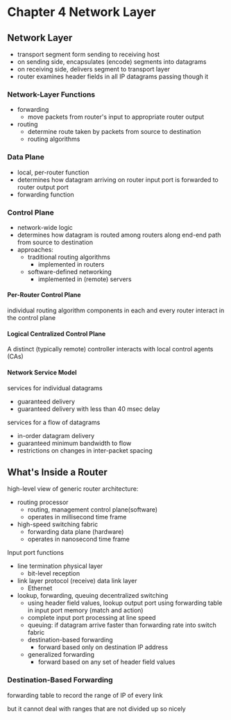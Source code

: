 # Chapter 4 Network Layer

## Network Layer

- transport segment form sending to receiving host
- on sending side, encapsulates (encode) segments into datagrams
- on receiving side, delivers segment to transport layer
- router examines header fields in all IP datagrams passing though it

### Network-Layer Functions

- forwarding
  - move packets from router's input to appropriate router output
- routing
  - determine route taken by packets from source to destination
  - routing algorithms

### Data Plane

- local, per-router function
- determines how datagram arriving on router input port is forwarded to router output port
- forwarding function

### Control Plane

- network-wide logic
- determines how datagram is routed among routers along end-end path from source to destination
- approaches:
  - traditional routing algorithms
    - implemented in routers
  - software-defined networking
    - implemented in (remote) servers

#### Per-Router Control Plane

individual routing algorithm components in each and every router interact in the control plane

#### Logical Centralized Control Plane

A distinct (typically remote) controller interacts with local control agents (CAs)

#### Network Service Model

services for individual datagrams

- guaranteed delivery
- guaranteed delivery with less than 40 msec delay

services for a flow of datagrams

- in-order datagram delivery
- guaranteed minimum bandwidth to flow
- restrictions on changes in inter-packet spacing

## What's Inside a Router

high-level view of generic router architecture:

- routing processor
  - routing, management control plane(software)
  - operates in millisecond time frame
- high-speed switching fabric
  - forwarding data plane (hardware)
  - operates in nanosecond time frame

Input port functions

- line termination
  physical layer
  - bit-level reception
- link layer protocol (receive)
  data link layer
  - Ethernet
- lookup, forwarding, queuing
  decentralized switching
  - using header field values, lookup output port using forwarding table in input port memory (match and action)
  - complete input port processing at line speed
  - queuing: if datagram arrive faster than forwarding rate into switch fabric
  - destination-based forwarding
    - forward based only on destination IP address
  - generalized forwarding
    - forward based on any set of header field values

### Destination-Based Forwarding

forwarding table to record the range of IP of every link

but it cannot deal with ranges that are not divided up so nicely
